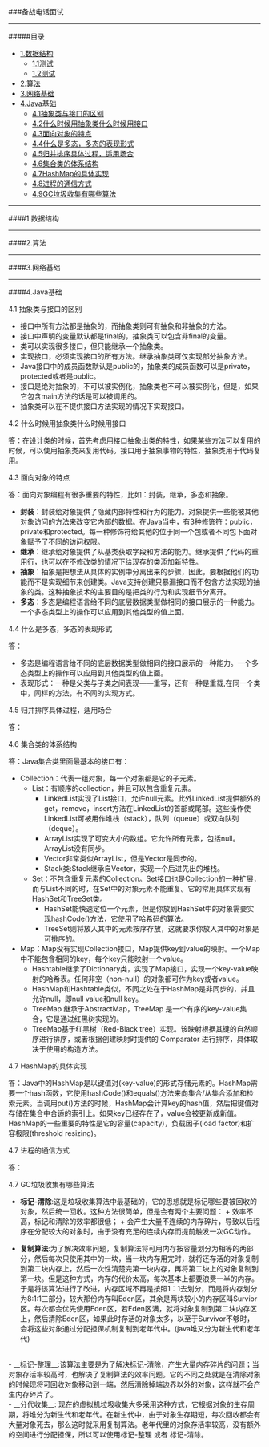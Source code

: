 ###备战电话面试
___

#####目录
* [1.数据结构](#1)
	+ [1.1测试](#1.1)
	+ [1.2测试](#1.2)
* [2.算法](#2)
* [3.网络基础](#3)
* [4.Java基础](#4)
	+ [4.1抽象类与接口的区别](#4.1)
	+ [4.2什么时候用抽象类什么时候用接口](#4.2)
	+ [4.3面向对象的特点](#4.3)
	+ [4.4什么是多态，多态的表现形式](#4.4)
	+ [4.5归并排序具体过程，适用场合](#4.5)
	+ [4.6集合类的体系结构](#4.6)
	+ [4.7HashMap的具体实现](#4.7)
	+ [4.8进程的通信方式](#4.8)
	+ [4.9GC垃圾收集有哪些算法](#4.9)

___

####<span id="1">1.数据结构</span>

___

####<span id="2">2.算法</span>

___

####<span id="3">3.网络基础</span>

___

####<span id="4">4.Java基础</span>

4.1 <span id="4.1">抽象类与接口的区别</span>

- 接口中所有方法都是抽象的，而抽象类则可有抽象和非抽象的方法。
- 接口中声明的变量默认都是final的，抽象类可以包含非final的变量。
- 类可以实现很多接口，但只能继承一个抽象类。
- 实现接口，必须实现接口的所有方法。继承抽象类可仅实现部分抽象方法。
- Java接口中的成员函数默认是public的，抽象类的成员函数可以是private，protected或者是public。
- 接口是绝对抽象的，不可以被实例化，抽象类也不可以被实例化，但是，如果它包含main方法的话是可以被调用的。
- 抽象类可以在不提供接口方法实现的情况下实现接口。

4.2 <span id="4.2">什么时候用抽象类什么时候用接口</span>

答：在设计类的时候，首先考虑用接口抽象出类的特性，如果某些方法可以复用的时候，可以使用抽象类来复用代码。接口用于抽象事物的特性，抽象类用于代码复用。

4.3 <span id="4.3">面向对象的特点</span>

答：面向对象编程有很多重要的特性，比如：封装，继承，多态和抽象。
+ __封装__：封装给对象提供了隐藏内部特性和行为的能力。对象提供一些能被其他对象访问的方法来改变它内部的数据。在Java当中，有3种修饰符：public，private和protected。每一种修饰符给其他的位于同一个包或者不同包下面对象赋予了不同的访问权限。
+ __继承__：继承给对象提供了从基类获取字段和方法的能力。继承提供了代码的重用行，也可以在不修改类的情况下给现存的类添加新特性。
+ __抽象__：抽象是把想法从具体的实例中分离出来的步骤，因此，要根据他们的功能而不是实现细节来创建类。Java支持创建只暴漏接口而不包含方法实现的抽象的类。这种抽象技术的主要目的是把类的行为和实现细节分离开。
+ __多态__：多态是编程语言给不同的底层数据类型做相同的接口展示的一种能力。一个多态类型上的操作可以应用到其他类型的值上面。

4.4 <span id="4.4">什么是多态，多态的表现形式</span>

答：
* 多态是编程语言给不同的底层数据类型做相同的接口展示的一种能力。一个多态类型上的操作可以应用到其他类型的值上面。
* 表现形式：一种是父类与子类之间表现——重写，还有一种是重载,在同一个类中，同样的方法，有不同的实现方式。

4.5 <span id="4.5">归并排序具体过程，适用场合</span>

答：

4.6 <span id="4.6">集合类的体系结构</span>

答：Java集合类里面最基本的接口有：
  
   - Collection：代表一组对象，每一个对象都是它的子元素。
       + List：有顺序的collection，并且可以包含重复元素。
           - LinkedList实现了List接口，允许null元素。此外LinkedList提供额外的get，remove，insert方法在LinkedList的首部或尾部。这些操作使LinkedList可被用作堆栈（stack），队列（queue）或双向队列（deque）。 
           - ArrayList实现了可变大小的数组。它允许所有元素，包括null。ArrayList没有同步。 
           - Vector非常类似ArrayList，但是Vector是同步的。
           - Stack类:Stack继承自Vector，实现一个后进先出的堆栈。
       + Set：不包含重复元素的Collection。Set接口也是Collection的一种扩展，而与List不同的时，在Set中的对象元素不能重复。它的常用具体实现有HashSet和TreeSet类。
           - HashSet能快速定位一个元素，但是你放到HashSet中的对象需要实现hashCode()方法，它使用了哈希码的算法。
           - TreeSet则将放入其中的元素按序存放，这就要求你放入其中的对象是可排序的。
   - Map：Map没有实现Collection接口，Map提供key到value的映射。一个Map中不能包含相同的key，每个key只能映射一个value。
       +  Hashtable继承了Dictionary类，实现了Map接口，实现一个key-value映射的哈希表。任何非空（non-null）的对象都可作为key或者value。
       +  HashMap和Hashtable类似，不同之处在于HashMap是非同步的，并且允许null，即null value和null key。
       +  TreeMap 继承于AbstractMap，TreeMap 是一个有序的key-value集合，它是通过红黑树实现的。
       +  TreeMap基于红黑树（Red-Black tree）实现。该映射根据其键的自然顺序进行排序，或者根据创建映射时提供的 Comparator 进行排序，具体取决于使用的构造方法。

4.7 <span id="4.7">HashMap的具体实现</span>

答：Java中的HashMap是以键值对(key-value)的形式存储元素的。HashMap需要一个hash函数，它使用hashCode()和equals()方法来向集合/从集合添加和检索元素。当调用put()方法的时候，HashMap会计算key的hash值，然后把键值对存储在集合中合适的索引上。如果key已经存在了，value会被更新成新值。HashMap的一些重要的特性是它的容量(capacity)，负载因子(load factor)和扩容极限(threshold resizing)。

4.7 <span id="4.8">进程的通信方式</span>

答：

4.7 <span id="4.8">GC垃圾收集有哪些算法</span>

- __标记-清除__:这是垃圾收集算法中最基础的，它的思想就是标记哪些要被回收的对象，然后统一回收。这种方法很简单，但是会有两个主要问题：
      + 效率不高，标记和清除的效率都很低；
      + 会产生大量不连续的内存碎片，导致以后程序在分配较大的对象时，由于没有充足的连续内存而提前触发一次GC动作。
 
- __复制算法__:为了解决效率问题，复制算法将可用内存按容量划分为相等的两部分，然后每次只使用其中的一块，当一块内存用完时，就将还存活的对象复制到第二块内存上，然后一次性清楚完第一块内存，再将第二块上的对象复制到第一块。但是这种方式，内存的代价太高，每次基本上都要浪费一半的内存。于是将该算法进行了改进，内存区域不再是按照1：1去划分，而是将内存划分为8:1:1三部分，较大那份内存叫Eden区，其余是两块较小的内存区叫Survior区。每次都会优先使用Eden区，若Eden区满，就将对象复制到第二块内存区上，然后清除Eden区，如果此时存活的对象太多，以至于Survivor不够时，会将这些对象通过分配担保机制复制到老年代中。(java堆又分为新生代和老年代)
<br/>
- __标记-整理__:该算法主要是为了解决标记-清除，产生大量内存碎片的问题；当对象存活率较高时，也解决了复制算法的效率问题。它的不同之处就是在清除对象的时候现将可回收对象移动到一端，然后清除掉端边界以外的对象，这样就不会产生内存碎片了。
<br/>
- __分代收集__: 现在的虚拟机垃圾收集大多采用这种方式，它根据对象的生存周期，将堆分为新生代和老年代。在新生代中，由于对象生存期短，每次回收都会有大量对象死去，那么这时就采用复制算法。老年代里的对象存活率较高，没有额外的空间进行分配担保，所以可以使用标记-整理 或者 标记-清除。

